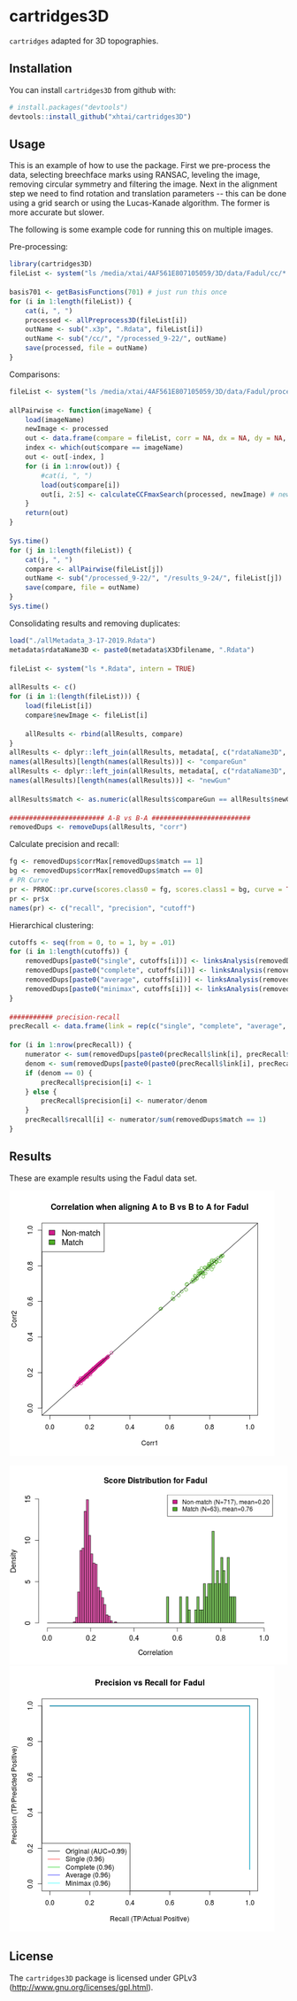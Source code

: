 
<!-- README.md is generated from README.Rmd. Please edit that file -->
cartridges3D
============

`cartridges` adapted for 3D topographies.

Installation
------------

You can install `cartridges3D` from github with:

``` r
# install.packages("devtools")
devtools::install_github("xhtai/cartridges3D")
```

Usage
-----

This is an example of how to use the package. First we pre-process the data, selecting breechface marks using RANSAC, leveling the image, removing circular symmetry and filtering the image. Next in the alignment step we need to find rotation and translation parameters -- this can be done using a grid search or using the Lucas-Kanade algorithm. The former is more accurate but slower.

The following is some example code for running this on multiple images.

Pre-processing:

``` r
library(cartridges3D)
fileList <- system("ls /media/xtai/4AF561E807105059/3D/data/Fadul/cc/*.x3p", intern = TRUE)

basis701 <- getBasisFunctions(701) # just run this once
for (i in 1:length(fileList)) {
    cat(i, ", ")
    processed <- allPreprocess3D(fileList[i])
    outName <- sub(".x3p", ".Rdata", fileList[i])
    outName <- sub("/cc/", "/processed_9-22/", outName)
    save(processed, file = outName)
}
```

Comparisons:

``` r
fileList <- system("ls /media/xtai/4AF561E807105059/3D/data/Fadul/processed_9-22/*.Rdata", intern = TRUE)

allPairwise <- function(imageName) {
    load(imageName)
    newImage <- processed
    out <- data.frame(compare = fileList, corr = NA, dx = NA, dy = NA, theta = NA, stringsAsFactors = FALSE)
    index <- which(out$compare == imageName)
    out <- out[-index, ]
    for (i in 1:nrow(out)) {
        #cat(i, ", ")
        load(out$compare[i])
        out[i, 2:5] <- calculateCCFmaxSearch(processed, newImage) # new image gets rotated
    }
    return(out)
}

Sys.time()
for (j in 1:length(fileList)) {
    cat(j, ", ")
    compare <- allPairwise(fileList[j])
    outName <- sub("/processed_9-22/", "/results_9-24/", fileList[j])
    save(compare, file = outName)
}
Sys.time()
```

Consolidating results and removing duplicates:

``` r
load("./allMetadata_3-17-2019.Rdata")
metadata$rdataName3D <- paste0(metadata$X3Dfilename, ".Rdata")

fileList <- system("ls *.Rdata", intern = TRUE)

allResults <- c()
for (i in 1:(length(fileList))) {
    load(fileList[i])
    compare$newImage <- fileList[i]

    allResults <- rbind(allResults, compare)
}
allResults <- dplyr::left_join(allResults, metadata[, c("rdataName3D", "GunNumber")], by = c("compare" = "rdataName3D"))
names(allResults)[length(names(allResults))] <- "compareGun"
allResults <- dplyr::left_join(allResults, metadata[, c("rdataName3D", "GunNumber")], by = c("newImage" = "rdataName3D"))
names(allResults)[length(names(allResults))] <- "newGun"

allResults$match <- as.numeric(allResults$compareGun == allResults$newGun)

######################## A-B vs B-A ######################### 
removedDups <- removeDups(allResults, "corr")
```

Calculate precision and recall:

``` r
fg <- removedDups$corrMax[removedDups$match == 1]
bg <- removedDups$corrMax[removedDups$match == 0]
# PR Curve
pr <- PRROC::pr.curve(scores.class0 = fg, scores.class1 = bg, curve = TRUE)
pr <- pr$x
names(pr) <- c("recall", "precision", "cutoff")
```

Hierarchical clustering:

``` r
cutoffs <- seq(from = 0, to = 1, by = .01) 
for (i in 1:length(cutoffs)) { 
    removedDups[paste0("single", cutoffs[i])] <- linksAnalysis(removedDups, "corrMax", cutoffs[i], "single", "compare", "newImage")
    removedDups[paste0("complete", cutoffs[i])] <- linksAnalysis(removedDups, "corrMax", cutoffs[i], "complete", "compare", "newImage")
    removedDups[paste0("average", cutoffs[i])] <- linksAnalysis(removedDups, "corrMax", cutoffs[i], "average", "compare", "newImage")
    removedDups[paste0("minimax", cutoffs[i])] <- linksAnalysis(removedDups, "corrMax", cutoffs[i], "minimax", "compare", "newImage")
}

########### precision-recall
precRecall <- data.frame(link = rep(c("single", "complete", "average", "minimax"), each = length(cutoffs)), cutoff = rep(cutoffs, 4), precision = NA, recall = NA, stringsAsFactors = FALSE)

for (i in 1:nrow(precRecall)) {
    numerator <- sum(removedDups[paste0(precRecall$link[i], precRecall$cutoff[i])] >= .5 & removedDups$match == 1) # preds are 0 or 1 so doesn't matter that i used .5
    denom <- sum(removedDups[paste0(paste0(precRecall$link[i], precRecall$cutoff[i]))] >= .5)
    if (denom == 0) {
        precRecall$precision[i] <- 1
    } else {
        precRecall$precision[i] <- numerator/denom
    }
    precRecall$recall[i] <- numerator/sum(removedDups$match == 1)
}
```

Results
-------

These are example results using the Fadul data set.

![](ABvsBA_Fadul.png)

![](matchDist_Fadul.png) ![](resultsSearch_2018-12-22_Fadul_precisionRecall.png)

License
-------

The `cartridges3D` package is licensed under GPLv3 (<http://www.gnu.org/licenses/gpl.html>).
